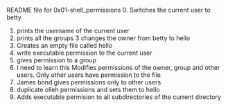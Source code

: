 README file for 0x01-shell_permissions
0. Switches the current user to betty
1. prints the username of the current user
2. prints all the groups
3 changes the owner from betty to hello
4. Creates an empty file called hello
5. write executable permission to the current user
6. gives permission to a group
7. I need to learn this
Modifies permissions of the owner, group and other users. Only other users have permission to the file
8. James bond gives permissions only to other users
10. duplicate olleh permissions and sets them to hello
11. Adds executable permision to all subdirectories of the current directory
